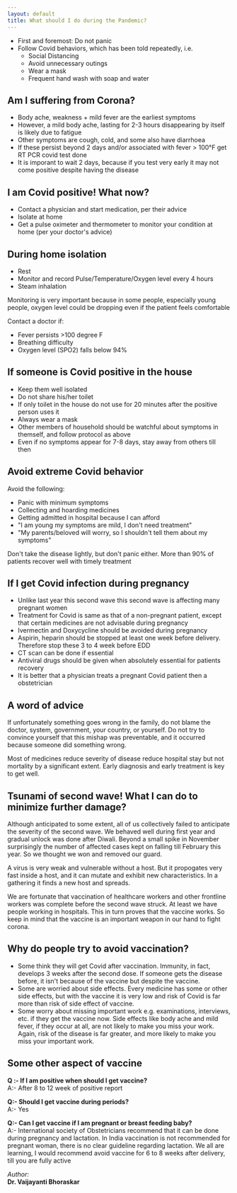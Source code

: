 ```yaml
---
layout: default
title: What should I do during the Pandemic?
---
```


- First and foremost: Do not panic
- Follow Covid behaviors, which has been told repeatedly, i.e.
  - Social Distancing
  - Avoid unnecessary outings
  - Wear a mask
  - Frequent hand wash with soap and water

## Am I suffering from Corona?

- Body ache, weakness + mild fever are the earliest symptoms
- However, a mild body ache, lasting for 2-3 hours disappearing by itself is likely due to fatigue
- Other symptoms are cough, cold, and some also have diarrhoea
- If these persist beyond 2 days and/or associated with fever &gt; 100&deg;F get RT PCR covid test done
- It is imporant to wait 2 days, because if you test very early it may not come positive despite having the disease

## I am Covid positive! What now?

- Contact a physician and start medication, per their advice
- Isolate at home
- Get a pulse oximeter and thermometer to monitor your condition at home (per your doctor's advice)

## During home isolation

- Rest
- Monitor and record Pulse/Temperature/Oxygen level every 4 hours
- Steam inhalation

Monitoring is very important because in some people, especially young people, oxygen level could be dropping even
if the patient feels comfortable

Contact a doctor if:

- Fever persists &gt;100 degree F
- Breathing difficulty
- Oxygen level (SPO2) falls below 94%

## If someone is Covid positive in the house
- Keep them well isolated
- Do not share his/her toilet
- If only toilet in the house do not use for 20 minutes after the positive person uses it
- Always wear a mask
- Other members of household should be watchful about symptoms in themself, and follow protocol as above
- Even if no symptoms appear for 7-8 days, stay away from others till then

## Avoid extreme Covid behavior
Avoid the following:
- Panic with minimum symptoms
- Collecting and hoarding medicines
- Getting admitted in hospital because I can afford
- "I am young my symptoms are mild, I don't need treatment"
- "My parents/beloved will worry, so I shouldn't tell them about my symptoms"

Don't take the disease lightly, but don't panic either. More than 90% of patients recover well with timely treatment

## If I get Covid infection during pregnancy

- Unlike last year this second wave this second wave is affecting many pregnant women
- Treatment for Covid is same as that of a non-pregnant patient, except that certain medicines are not advisable during pregnancy
- Ivermectin and Doxycycline should be avoided during pregnancy
- Aspirin, heparin should be stopped at least one week before delivery. Therefore stop these 3 to 4 week before EDD
- CT scan can be done if essential
- Antiviral drugs should be given when absolutely essential for patients recovery
- It is better that a physician treats a pregnant Covid patient then a obstetrician

## A word of advice

If unfortunately something goes wrong in the family, do not blame the doctor, system, government, your country,
or yourself. Do not try to convince yourself that this mishap was preventable, and it occurred because
someone did something wrong.

Most of medicines reduce severity of disease reduce hospital stay but not mortality by a significant extent.
Early diagnosis and early treatment is key to get well.

## Tsunami of second wave! What I can do to minimize further damage?

Although anticipated to some extent, all of us collectively failed to anticipate the severity of the second wave.
We behaved well during first year and gradual unlock was done after Diwali. Beyond a small spike in November
surprisingly the number of affected cases kept on falling till February this year. So we thought we won and
removed our guard.

A virus is very weak and vulnerable without a host. But it propogates very fast inside a host, and it can mutate and
exhibit new characteristics. In a gathering it finds a new host and spreads.

We are fortunate that vaccination of healthcare workers and other frontline workers was complete before the second
wave struck. At least we have people working in hospitals. This in turn proves that the vaccine works.
So keep in mind that the vaccine is an important weapon in our hand to fight corona.

## Why do people try to avoid vaccination?

- Some think they will get Covid after vaccination. Immunity, in fact, develops 3 weeks after the second dose. If
someone gets the disease before, it isn't because of the vaccine but despite the vaccine.
- Some are worried about side effects. Every medicine has some or other side effects, but with the vaccine it is very
low and risk of Covid is far more than risk of side effect of vaccine.
- Some worry about missing important work e.g. examinations, interviews, etc. if they get the vaccine now.
Side effects like body ache and mild fever, if they occur at all, are not likely to make you miss your work. Again,
risk of the disease is far greater, and more likely to make you miss your important work.

## Some other aspect of vaccine

**Q :- If I am positive when should I get vaccine?**<br/>
A:- After 8 to 12 week of positive report


**Q:- Should I get vaccine during periods?**<br/>
A:- Yes


**Q:- Can I get vaccine if I am pregnant or breast feeding baby?**<br/>
A:- International society of Obstetricians recommend that it can be done during pregnancy and lactation. In India vaccination is not recommended for pregnant woman, there is no clear guideline regarding lactation. We all are learning, I would recommend avoid vaccine for 6 to 8 weeks after delivery, till you are fully active

*Author:*<br/>
**Dr. Vaijayanti Bhoraskar**
